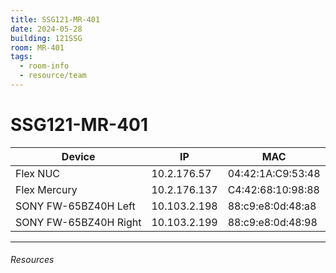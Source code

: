 ```yaml
---
title: SSG121-MR-401
date: 2024-05-28
building: 121SSG
room: MR-401
tags:
  - room-info
  - resource/team
---
```


# SSG121-MR-401

Device       | IP           | MAC 
------------ | ------------ | ----------------- 
Flex NUC     | 10.2.176.57  | 04:42:1A:C9:53:48 
Flex Mercury | 10.2.176.137 | C4:42:68:10:98:88 
SONY FW-65BZ40H Left  | 10.103.2.198  | 88:c9:e8:0d:48:a8
SONY FW-65BZ40H Right | 10.103.2.199  | 88:c9:e8:0d:48:98

---

###### Resources
